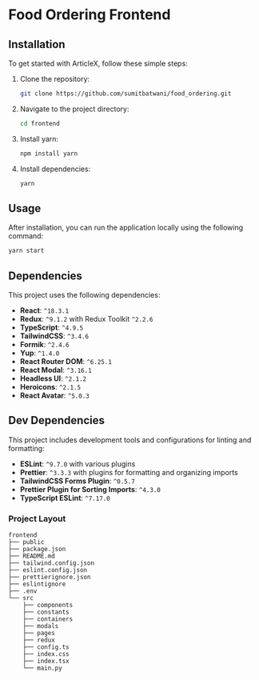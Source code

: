 # Food Ordering Frontend

## Installation

To get started with ArticleX, follow these simple steps:

1. Clone the repository:

   ```bash
   git clone https://github.com/sumitbatwani/food_ordering.git
   ```

2. Navigate to the project directory:

   ```bash
   cd frontend
   ```

3. Install yarn:

   ```bash
   npm install yarn
   ```

4. Install dependencies:
   ```bash
   yarn
   ```

## Usage

After installation, you can run the application locally using the following command:

```bash
yarn start
```

## Dependencies

This project uses the following dependencies:

- **React**: `^18.3.1`
- **Redux**: `^9.1.2` with Redux Toolkit `^2.2.6`
- **TypeScript**: `^4.9.5`
- **TailwindCSS**: `^3.4.6`
- **Formik**: `^2.4.6`
- **Yup**: `^1.4.0`
- **React Router DOM**: `^6.25.1`
- **React Modal**: `^3.16.1`
- **Headless UI**: `^2.1.2`
- **Heroicons**: `^2.1.5`
- **React Avatar**: `^5.0.3`

## Dev Dependencies

This project includes development tools and configurations for linting and formatting:

- **ESLint**: `^9.7.0` with various plugins
- **Prettier**: `^3.3.3` with plugins for formatting and organizing imports
- **TailwindCSS Forms Plugin**: `^0.5.7`
- **Prettier Plugin for Sorting Imports**: `^4.3.0`
- **TypeScript ESLint**: `^7.17.0`

### Project Layout

```text
frontend
├── public
├── package.json
├── README.md
├── tailwind.config.json
├── eslint.config.json
├── prettierignore.json
├── eslintignore
├── .env
└── src
    ├── components
    ├── constants
    ├── containers
    ├── modals
    ├── pages
    ├── redux
    ├── config.ts
    ├── index.css
    ├── index.tsx
    └── main.py
```
